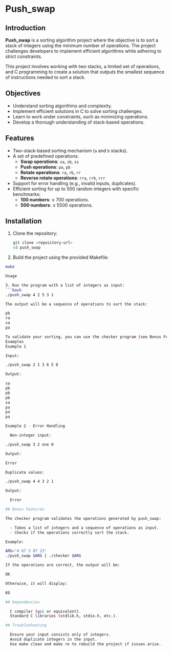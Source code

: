 # Push_swap

## Introduction
**Push_swap** is a sorting algorithm project where the objective is to sort a stack of integers using the minimum number of operations. The project challenges developers to implement efficient algorithms while adhering to strict constraints.

This project involves working with two stacks, a limited set of operations, and C programming to create a solution that outputs the smallest sequence of instructions needed to sort a stack.

## Objectives
- Understand sorting algorithms and complexity.
- Implement efficient solutions in C to solve sorting challenges.
- Learn to work under constraints, such as minimizing operations.
- Develop a thorough understanding of stack-based operations.

## Features
- Two-stack-based sorting mechanism (`a` and `b` stacks).
- A set of predefined operations:
  - **Swap operations**: `sa`, `sb`, `ss`
  - **Push operations**: `pa`, `pb`
  - **Rotate operations**: `ra`, `rb`, `rr`
  - **Reverse rotate operations**: `rra`, `rrb`, `rrr`
- Support for error handling (e.g., invalid inputs, duplicates).
- Efficient sorting for up to 500 random integers with specific benchmarks:
  - **100 numbers**: ≤ 700 operations.
  - **500 numbers**: ≤ 5500 operations.

## Installation
1. Clone the repository:
   ```bash
   git clone <repository-url>
   cd push_swap

2. Build the project using the provided Makefile:
  ```bash
  make

Usage

3. Run the program with a list of integers as input:
```bash
./push_swap 4 2 5 3 1

The output will be a sequence of operations to sort the stack:

pb
ra
sa
pa

To validate your sorting, you can use the checker program (see Bonus Features).
Examples
Example 1

Input:

./push_swap 2 1 3 6 5 8

Output:

sa
pb
pb
pb
sa
pa
pa
pa

Example 2 - Error Handling

    Non-integer input:

./push_swap 3 2 one 0

Output:

Error

Duplicate values:

./push_swap 4 4 3 2 1

Output:

    Error

## Bonus Features

The checker program validates the operations generated by push_swap:

    - Takes a list of integers and a sequence of operations as input.
    - Checks if the operations correctly sort the stack.

Example:

ARG="4 67 3 87 23"
./push_swap $ARG | ./checker $ARG

If the operations are correct, the output will be:

OK

Otherwise, it will display:

KO

## Dependencies

    C compiler (gcc or equivalent).
    Standard C libraries (stdlib.h, stdio.h, etc.).

## Troubleshooting

    Ensure your input consists only of integers.
    Avoid duplicate integers in the input.
    Use make clean and make re to rebuild the project if issues arise.

